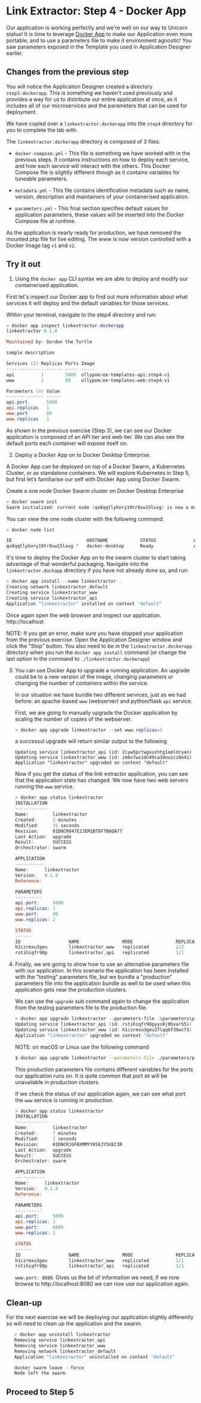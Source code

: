 # Link Extractor: Step 4 - Docker App

Our application is working perfectly and we're well on our way to Unicorn status! It is time to leverage
[Docker App](https://github.com/docker/app) to make our Application even more portable, and to use a parameters file to make it environment agnostic! You saw parameters exposed in the Template you used in Application Designer earlier.

## Changes from the previous step

You will notice the Application Designer created a directory `step3.dockerapp`. This is something we haven't used previously and provides a way for us to distribute our entire application at once, as it includes all of our microservices and the parameters that can be used for deployment.

We have copied over a `linkextractor.dockerapp` into the `step4` directory for you to complete the lab with.

The `linkextractor.dockerapp` directory is composed of 3 files:

- `docker-compose.yml` - This file is something we have worked with in the previous steps. It contains instructions on how to deploy each service, and how each service will interact with the others. This Docker Compose file is slightly different though as it contains variables for tuneable parameters.

- `metadata.yml` - This file contains identification metadata such as name, version, description and maintainers of your containerised application.

- `parameters.yml` - This final section specifies default values for application parameters, these values will be inserted into the Docker Compose file at runtime.

As the application is nearly ready for production, we have removed the mounted php file for live editing. The www is now version controlled with a Docker Image tag `v1` and `v2`.

## Try it out

1. Using the `docker app` CLI syntax we are able to deploy and modify our containerised application.

First let's inspect our Docker app to find out more information about what services it will deploy and the default variables for those services.
   
Within your terminal, navigate to the step4 directory and run:

   ```powershell   
   > docker app inspect linkextractor.dockerapp
   linkextractor 0.1.0
   
   Maintained by: Gordon the Turtle
   
   sample description
   
   Services (2) Replicas Ports Image
   ------------ -------- ----- -----
   api          1        5000  ollypom/ee-templates-api:step4-v1
   www          1        80    ollypom/ee-templates-web:step4-v1
   
   Parameters (4) Value
   -------------- -----
   api.port       5000
   api.replicas   1
   www.port       80
   www.replicas   1
   ```

As shown in the previous exercise (Step 3), we can see our Docker application is composed of an API tier and web tier. We can also see the default ports each container will expose itself on.

2. Deploy a Docker App on to Docker Desktop Enterprise.

A Docker App can be deployed on top of a Docker Swarm, a Kubernetes Cluster, or as standalone containers. We will explore Kubernetes in Step 5, but first let’s familiarise our self with Docker App using Docker Swarm.

Create a one node Docker Swarm cluster on Docker Desktop Enterprise

   ```powershell
   > docker swarm init
   Swarm initialized: current node (qx8qqtlyhory19tr9xw15loxg) is now a manager
   ```

You can view the one node cluster with the following command:

   ```powershell
   > docker node list
   
   ID                            HOSTNAME            STATUS              AVAILABILITY        MANAGER STATUS      ENGINE VERSION
   qx8qqtlyhory19tr9xw15loxg *   docker-desktop      Ready               Active              Leader              19.03.2
   ```

It's time to deploy the Docker App on to the swarm cluster to start taking advantage of that wonderful packaging. Navigate into the `linkextractor.dockapp` directory if you have not already done so, and run:

   ```powershell
   > docker app install --name linkextractor .
   Creating network linkextractor_default
   Creating service linkextractor_www
   Creating service linkextractor_api
   Application "linkextractor" installed on context "default"
   ```
  
   Once again open the web browser and inspect our application. http://localhost

   NOTE: If you get an error, make sure you have stopped your application from the previous exercise. Open the Application Designer window and click the "Stop" button. You also need to be in the `linkextractor.dockerapp` directory when you run the `docker app install` command (or change the last option in the command to `./linkextractor.dockerapp`)

3. You can use Docker App to upgrade a running application. An upgrade could be to a new version of the image, changing      parameters or changing the number of containers within the service.

   In our situation we have bundle two different services, just as we had before: an apache-based `www` (webserver) and python/flask `api` service.

   First, we are going to manually upgrade the Docker application by scaling the number of copies of the webserver.

   ```powershell
   > docker app upgrade linkextractor --set www.replicas=2
   ```
   
   a successul upgrade will return similar output to the following
   
   ```
   Updating service linkextractor_api (id: 2iyw5pctwgxuzhtg1amldcyan)
   Updating service linkextractor_www (id: zmbo7wz1dn49ca3dnu1cz8e41)
   Application "linkextractor" upgraded on context "default"
   ```

   Now if you get the status of the link extractor application, you can see that the application state has changed. We now have two web servers running the `www` service.

   ```powershell
   > docker app status linkextractor
   INSTALLATION
   ------------
   Name:         linkextractor
   Created:      2 minutes
   Modified:     35 seconds
   Revision:     01DNCR847E2JEM1BT6FTB6QA77
   Last Action:  upgrade
   Result:       SUCCESS
   Orchestrator: swarm
   
   APPLICATION
   -----------
   Name:      linkextractor
   Version:   0.1.0
   Reference:
   
   PARAMETERS
   ----------
   api.port:     5000
   api.replicas: 1
   www.port:     80
   www.replicas: 2
   
   STATUS
   ------
   ID                  NAME                MODE                REPLICAS            IMAGE                               PORTS
   h1czrmxu3geu        linkextractor_www   replicated          2/2                 ollypom/ee-templates-web:step4-v1   *:80->80/tcp
   rstihiqfr98p        linkextractor_api   replicated          1/1                 ollypom/ee-templates-api:step4-v1   *:5000->5000/tcp
   ```

4. Finally, we are going to show how to use an alternative parameters file with our application. In this scenario the application has been installed with the "testing" parameters file, but we bundle a "production" parameters file into the  application bundle as well to be used when this application gets near the production clusters.

   We can use the `upgrade` sub command again to change the application from the testing parameters file to the production file.

   ```powershell
   > docker app upgrade linkextractor --parameters-file .\parameters\production.yml 
   Updating service linkextractor_api (id: rstihiqfr98pyys8j0bvar55i)
   Updating service linkextractor_www (id: h1czrmxu3geu37lqq6f39wc73)
   Application "linkextractor" upgraded on context "default"
   ```
   
   NOTE: on macOS or Linux use the following command
   
   ```bash
   $ docker app upgrade linkextractor --parameters-file ./parameters/production.yml
   ```

   This production parameters file contains different variables for the ports our application runs on. It is quite common that port `80` will be unavailable in production clusters.

   If we check the status of our application again, we can see what port the `www` service is running in production.

   ```powershell
   > docker app status linkextractor 
   INSTALLATION
   ------------
   Name:         linkextractor
   Created:      7 minutes
   Modified:     2 seconds
   Revision:     01DNCRJGFBXMMYYKSEJY5XEC3R
   Last Action:  upgrade
   Result:       SUCCESS
   Orchestrator: swarm
   
   APPLICATION
   -----------
   Name:      linkextractor
   Version:   0.1.0
   Reference:
   
   PARAMETERS
   ----------
   api.port:     5000
   api.replicas: 1
   www.port:     8080
   www.replicas: 1
   
   STATUS
   ------
   ID                  NAME                MODE                REPLICAS            IMAGE                               PORTS
   h1czrmxu3geu        linkextractor_www   replicated          1/1                 ollypom/ee-templates-web:step4-v1   *:8080->80/tcp
   rstihiqfr98p        linkextractor_api   replicated          1/1                 ollypom/ee-templates-api:step4-v1   *:5000->5000/tcp
   ```

   `www.port: 8080`. Gives us the bit of information we need, if we now browse to http://localhost:8080 we can now use our application again.

## Clean-up

For the next exercise we will be deploying our application slightly differently so will need to clean up the application and the swarm.

```powershell
   > docker app uninstall linkextractor
   Removing service linkextractor_api
   Removing service linkextractor_www
   Removing network linkextractor_default
   Application "linkextractor" uninstalled on context "default"

   docker swarm leave --force
   Node left the swarm.
```
## Proceed to Step 5
